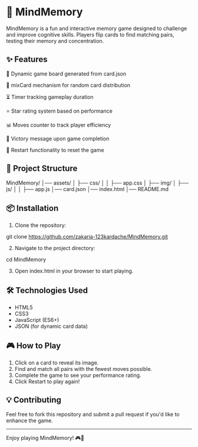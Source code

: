 # 🧠 MindMemory

MindMemory is a fun and interactive memory game designed to challenge and improve cognitive skills. Players flip cards to find matching pairs, testing their memory and concentration.

## ✨ Features

🎴 Dynamic game board generated from card.json

🔄 mixCard mechanism for random card distribution

⏳ Timer tracking gameplay duration

⭐ Star rating system based on performance

📊 Moves counter to track player efficiency

🎉 Victory message upon game completion

🔁 Restart functionality to reset the game

## 📂 Project Structure

MindMemory/
│── assets/
│   ├── css/
│   │   ├── app.css
│   ├── img/
│   ├── js/
│   │   ├── app.js
│── card.json
│── index.html
│── README.md

## 📦 Installation

1. Clone the repository:

git clone https://github.com/zakaria-123kardache/MindMemory.git

2. Navigate to the project directory:

cd MindMemory

3. Open index.html in your browser to start playing.

## 🛠️ Technologies Used

- HTML5
- CSS3
- JavaScript (ES6+)
- JSON (for dynamic card data)

## 🎮 How to Play

1. Click on a card to reveal its image.
2. Find and match all pairs with the fewest moves possible.
3. Complete the game to see your performance rating.
4. Click Restart to play again!

## 💡 Contributing

Feel free to fork this repository and submit a pull request if you'd like to enhance the game.


---

Enjoy playing MindMemory! 🎮🧠
